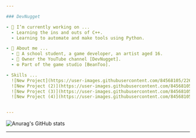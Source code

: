```yaml
---

### DevNugget

- 💎 I’m currently working on ...
  - Learning the ins and outs of C++.
  - Learning to automate and make tools using Python.

- 🧸 About me ...
  - 🍔 A school student, a game developer, an artist aged 16.
  - 🤩 Owner the YouTube channel [DevNugget].
  - ⚙️ Part of the game studio [BeanToo].

- Skills ...  
  ![New Project](https://user-images.githubusercontent.com/84568105/226640021-ac39538d-38e9-48a6-98ae-b92cbd36c0a6.png)
  ![New Project (2)](https://user-images.githubusercontent.com/84568105/226640616-21067f76-7a92-4d59-a31b-81bb5ba32176.png)
  ![New Project (3)](https://user-images.githubusercontent.com/84568105/226641004-878136d3-b6bb-4709-9db6-6b077ff5892a.png)
  ![New Project (4)](https://user-images.githubusercontent.com/84568105/226641523-f8edfdf4-a5e6-4801-9f06-167711777252.png)


---
```


![Anurag's GitHub stats](https://github-readme-stats.vercel.app/api?username=DevNugget&show_icons=true&theme=tokyonight)

---

[BeanToo]:https://beantoo.studio/
[Sinister Twilight]:https://www.youtube.com/watch?v=SutGQUZZgI4
[Command Prompt Only Game Jam]:https://itch.io/jam/command-prompt-only-jam
[DevNugget]: https://youtube.com/devnugget
